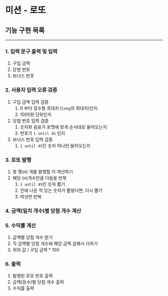 # 미션 - 로또
## 기능 구현 목록

---
### 1. 입력 문구 출력 및 입력
   1. 구입 금액
   2. 당첨 번호
   3. 보너스 번호
### 2. 사용자 입력 오류 검증
   1. 구입 금액 입력 검증
      1. 0 부터 정수형 최대치 (`long`의 최대치)인지
      2. 1000원 단위인지
   2. 당첨 번호 입력 검증
      1. 숫자와 쉼표가 포멧에 맞게 순서대로 들어오는지
      2. 번호가 `1 until 45` 인지
   3. 보너스 번호 입력 검증
      1. `1 until 45`인 숫자 하나만 들어오는지
### 3. 로또 발행
   1. 총 몇(n) 개를 발행할 지 계산하기
   2. 해당 (n)개수만큼 다음을 반복
      1. `1 until 45`인 숫자 뽑기
      2. 전에 나온 적 있는 숫자가 뽑혔다면, 다시 뽑기
      3. 여섯번 반복
### 4. 금액(일치 개수)별 당첨 개수 계산
### 5. 수익률 계산
   1. 금액별 당첨 개수 받기
   2. 각 금액별 당첨 개수에 해당 금액 곱해서 더하기
   3. 위의 값 / 구입 금액 * 100
### 6. 출력
   1. 발행된 로또 번호 출력
   2. 금액(등수)별 당첨 개수 출력
   3. 수익률 출력